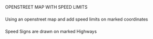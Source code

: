 OPENSTREET MAP WITH SPEED LIMITS
###
Using an openstreet map and add speed limits on marked coordinates
###
Speed Signs are drawn on marked Highways